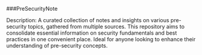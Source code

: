 ###PreSecurityNote

Description:
A curated collection of notes and insights on various pre-security topics, gathered from multiple sources. This repository aims to consolidate essential information on security fundamentals and best practices in one convenient place. Ideal for anyone looking to enhance their understanding of pre-security concepts.
